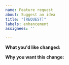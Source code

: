```yaml
---
name: Feature request
about: Suggest an idea
title: "[REQUEST]"
labels: enhancement
assignees: ''

---
```


**What you'd like changed:**

**Why you want this change:**
